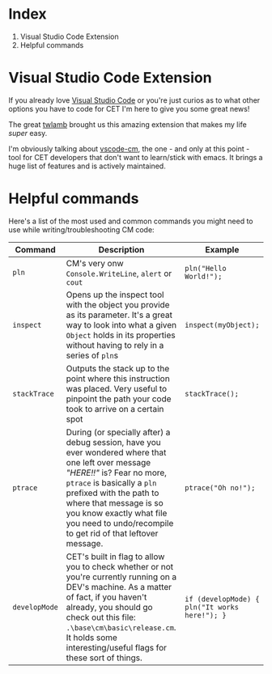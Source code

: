 

# Index

 1.  Visual Studio Code Extension
 2.  Helpful commands


# Visual Studio Code Extension
If you already love [Visual Studio Code](https://code.visualstudio.com/) or you're just curios as to what other options you have to code for CET I'm here to give you some great news! 

The great [twlamb](https://github.com/twlamb) brought us this amazing extension that makes my life *super* easy.  

I'm obviously talking about [vscode-cm](https://github.com/docura-io/vscode-cm), the one - and only at this point - tool for CET developers that don't want to learn/stick with emacs. It brings a huge list of features and is actively maintained. 

# Helpful commands

Here's a list of the most used and common commands you might need to use while writing/troubleshooting CM code:

|Command | Description  |Example| 
|--|--|--| 
| `pln` | CM's very onw `Console.WriteLine`, `alert` or `cout` | `pln("Hello World!");`| 
| `inspect` | Opens up the inspect tool with the object you provide as its parameter. It's a great way to look into what a given `Object` holds in its properties without having to rely in a series of `pln`s | `inspect(myObject);`| 
| `stackTrace` | Outputs the stack up to the point where this instruction was placed. Very useful to pinpoint the path your code took to arrive on a certain spot | `stackTrace();`| 
| `ptrace`| During (or specially after) a debug session, have you ever wondered where that one left over message *"HERE!!"* is? Fear no more, `ptrace` is basically a `pln` prefixed with the path to where that message is so you know exactly what file you need to undo/recompile to get rid of that leftover message. | `ptrace("Oh no!");`| 
| `developMode` | CET's built in flag to allow you to check whether or not you're currently running on a DEV's machine. As a matter of fact, if you haven't already, you should go check out this file: `.\base\cm\basic\release.cm`. It holds some interesting/useful flags for these sort of things. | `if (developMode) { pln("It works here!"); }` | 

